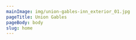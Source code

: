 ```yaml
---
mainImage: img/union-gables-inn_exterior_01.jpg
pageTitle: Union Gables
pageBody: body
slug: home
---
```

